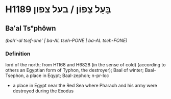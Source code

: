 # H1189 בַּעַל צְפוֹן / בעל צפון

## Baʻal Tsᵉphôwn

_(bah'-al tsef-one' | ba-AL tseh-PONE | ba-AL tseh-FONE)_

### Definition

lord of the north; from H1168 and H6828 (in the sense of cold) (according to others an Egyptian form of Typhon, the destroyer); Baal of winter; Baal-Tsephon, a place in Eqypt; Baal-zephon; n-pr-loc

- a place in Egypt near the Red Sea where Pharaoh and his army were destroyed during the Exodus
